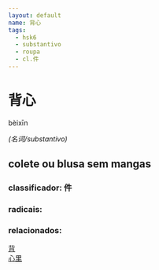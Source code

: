 ```yaml
--- 
layout: default
name: 背心 
tags: 
  - hsk6
  - substantivo
  - roupa
  - cl.件
--- 
```

# 背心 
bèixīn  
 
*(名词/substantivo)*  
## colete ou blusa sem mangas 
### classificador: 件 
### radicais: 
### relacionados: 
[背](/zhengshidu/hsk2/背)  
[心里](/zhengshidu/outras/心里)  
